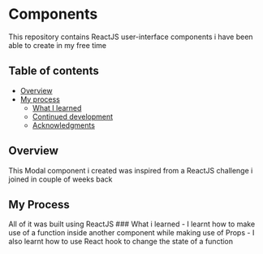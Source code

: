 # Components
This repository contains ReactJS user-interface components i have been able to create in my free time


## Table of contents

- [Overview](#overview)
- [My process](#my-process)
  - [What I learned](#what-i-learned)
  - [Continued development](#continued-development)
  - [Acknowledgments](#acknowledgments)

## Overview 
  This Modal component i created was inspired from a ReactJS challenge i joined in couple of weeks back 

## My Process 
  All of it was built using ReactJS 
    ### What i learned 
    - I learnt how to make use of a function inside another component while making use of Props
    - I also learnt how to use React hook to change the state of a function
